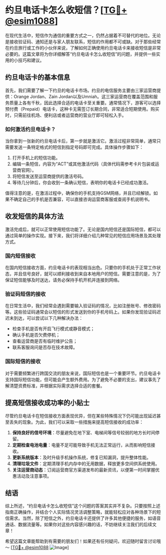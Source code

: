 # 约旦电话卡怎么收短信？[[TG💪+ @esim1088](https://t.me/s/esim1088)]

在现代生活中，短信作为通信的重要方式之一，仍然占据着不可替代的地位。无论是接收验证码、通知还是与家人朋友联系，短信的作用都不可或缺。对于那些经常在约旦旅行或工作的小伙伴来说，了解如何正确使用约旦电话卡来接收短信是非常必要的。这篇文章将为你详细解答“约旦电话卡怎么收短信”的问题，并提供一些实用的小技巧和建议。

## 约旦电话卡的基本信息

首先，我们需要了解一下约旦的电话卡市场。约旦的电信服务主要由三家运营商提供：Orange Jordan、Zain Jordan以及Umniah。这三家运营商在覆盖范围和服务质量上各有千秋，因此选择合适的电话卡至关重要。通常情况下，游客可以选择预付费（Prepaid）电话卡，这种卡无需签订长期合同，非常适合短期使用。购买时，只需前往机场、便利店或者运营商的营业厅即可轻松入手。

### 如何激活约旦电话卡？

当你拿到一张新的约旦电话卡后，第一步就是激活它。激活过程非常简单，通常只需要发送一条特定格式的短信到指定号码即可完成。具体操作步骤如下：

1. 打开手机上的短信功能。
2. 编辑一条短信，内容为“ACT”或其他激活代码（具体代码需参考卡片包装或运营商官网）。
3. 将短信发送至运营商提供的激活号码。
4. 等待几分钟后，你会收到一条确认短信，表明你的电话卡已经成功激活。

值得注意的是，在激活过程中，确保你的手机支持GSM网络，并且已经解锁。如果不确定自己的手机是否兼容，可以直接咨询运营商客服或查阅手机说明书。

## 收发短信的具体方法

激活完成后，就可以正常使用短信功能了。无论是国内短信还是国际短信，都可以通过简单的操作实现。接下来，我们将详细介绍几种常见的短信应用场景及其处理方式。

### 国内短信接收

在国内短信接收方面，约旦电话卡的表现相当出色。只要你的手机处于正常工作状态，并且信号良好，就可以顺利接收到来自本地用户的短信。需要注意的是，为了保证短信能够及时送达，请务必保持手机开机并连接到网络。

### 验证码短信的接收

在日常生活中，我们经常会遇到需要输入验证码的情况，比如注册账号、修改密码等。这些验证码通常会以短信的形式发送到你的手机号码上。如果你发现验证码迟迟未到达，可以尝试以下几种解决办法：

- 检查手机是否有开启飞行模式或静音模式；
- 确认手机是否欠费停机；
- 查看运营商是否有临时维护公告；
- 联系客服询问是否存在技术故障。

### 国际短信的接收

对于需要频繁进行跨国交流的朋友来说，国际短信也是一个重要环节。约旦电话卡支持国际短信功能，但可能会产生额外费用。为了避免不必要的支出，建议事先了解清楚资费标准，并根据实际需求选择合适的套餐。

## 提高短信接收成功率的小贴士

尽管约旦电话卡在短信接收方面表现优异，但在某些特殊情况下仍可能出现延迟甚至丢失的现象。为此，我们可以采取一些措施来提高短信接收的成功率：

1. **保持良好的信号环境**：尽量避免在地下室、电梯间等信号较弱的地方长时间停留。
2. **定期检查电池电量**：电量不足可能导致手机无法正常运行，从而影响短信接收。
3. **更新系统版本**：及时升级手机操作系统，修复已知漏洞，提升整体性能。
4. **清理垃圾文件**：定期清理手机内存中的无用数据，释放更多空间供系统使用。
5. **关注运营商动态**：订阅运营商官方渠道发布的最新资讯，以便第一时间掌握优惠活动及注意事项。

## 结语

综上所述，“约旦电话卡怎么收短信”这个问题的答案其实并不复杂。只要按照上述指南正确操作，并结合个人实际情况灵活调整策略，就能轻松应对各种场景下的短信需求。当然，除了短信之外，约旦电话卡还提供了许多其他便捷的服务，如语音通话、数据流量等。如果你对这些内容感兴趣的话，不妨继续关注我们的后续文章！

希望这篇文章能帮助到有需要的朋友们！如果还有任何疑问，欢迎随时留言讨论哦～ [[TG💪+ @esim1088](https://t.me/s/esim1088) ![Image](https://i.postimg.cc/4NQfJmqS/Snipaste-2025-05-13-00-14-12.png)]